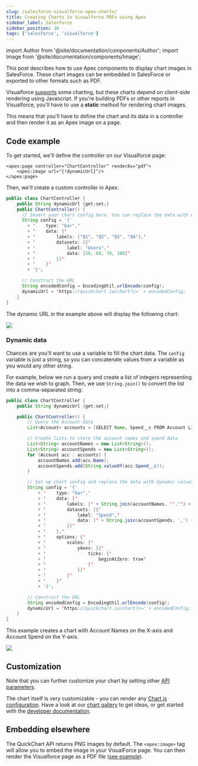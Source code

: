 ```yaml
---
slug: /salesforce-visualforce-apex-charts/
title: Creating Charts in Visualforce PDFs using Apex
sidebar_label: Salesforce
sidebar_position: 30
tags: ['salesforce', 'visualforce']
---
```


import Author from '@site/documentation/components/Author';
import Image from '@site/documentation/components/Image';

This post describes how to use Apex components to display chart images in SalesForce. These chart images can be embedded in SalesForce or exported to other formats such as PDF.

Visualforce [supports](https://developer.salesforce.com/docs/atlas.en-us.pages.meta/pages/pages_charting.htm) some charting, but these charts depend on client-side rendering using Javascript. If you're building PDFs or other reports in Visualforce, you'll have to use a **static** method for rendering chart images.

This means that you'll have to define the chart and its data in a controller and then render it as an Apex image on a page.

## Code example

To get started, we'll define the controller on our Visualforce page:

```
<apex:page controller="ChartController" renderAs="pdf">
    <apex:image url="{!dynamicUrl}"/>
</apex:page>
```

Then, we'll create a custom controller in Apex:

```java
public class ChartController {
    public String dynamicUrl {get;set;}
    public ChartController() {
      // Insert your chart config here. You can replace the data with dynamic values.
      String config = '{'
        + '    type: "bar",'
        + '    data: {'
        + '        labels: ["Q1", "Q2", "Q3", "Q4"],'
        + '        datasets: [{'
        + '            label: "Users",'
        + '            data: [50, 60, 70, 180]'
        + '        }]'
        + '    }'
        + '}';

      // Construct the URL
      String encodedConfig = EncodingUtil.urlEncode(config);
      dynamicUrl = 'https://quickchart.io/chart?c=' + encodedConfig;
    }
}
```

The dynamic URL in the example above will display the following chart:

<Image maxWidth={600} caption="Chart image rendered in Salesforce via Apex component" src="https://quickchart.io/chart?c=%7B%0A%20%20type%3A%20%27bar%27%2C%0A%20%20data%3A%20%7B%0A%20%20%20%20labels%3A%20%5B%27Q1%27%2C%20%27Q2%27%2C%20%27Q3%27%2C%20%27Q4%27%5D%2C%0A%20%20%20%20datasets%3A%20%5B%7B%0A%20%20%20%20%20%20label%3A%20%27Users%27%2C%0A%20%20%20%20%20%20data%3A%20%5B50%2C%2060%2C%2070%2C%20180%5D%0A%20%20%20%20%7D%5D%0A%20%20%7D%0A%7D%0A" />

### Dynamic data

Chances are you'll want to use a variable to fill the chart data. The `config` variable is just a string, so you can concatenate values from a variable as you would any other string.

For example, below we run a query and create a list of integers representing the data we wish to graph. Then, we use `String.join()` to convert the list into a comma-separated string:

```java
public class ChartController {
    public String dynamicUrl {get;set;}

    public ChartController() {
        // Query the Account data
        List<Account> accounts = [SELECT Name, Spend__c FROM Account LIMIT 4];

        // Create lists to store the account names and spend data
        List<String> accountNames = new List<String>();
        List<String> accountSpends = new List<String>();
        for (Account acc : accounts) {
            accountNames.add(acc.Name);
            accountSpends.add(String.valueOf(acc.Spend__c));
        }

        // Set up chart config and replace the data with dynamic values.
        String config = '{'
            + '    type: "bar",'
            + '    data: {'
            + '        labels: [' + String.join(accountNames, '","') + '],'
            + '        datasets: [{'
            + '            label: "Spend",'
            + '            data: [' + String.join(accountSpends, ',') + ']'
            + '        }]'
            + '    },'
            + '    options: {'
            + '        scales: {'
            + '            yAxes: [{'
            + '                ticks: {'
            + '                    beginAtZero: true'
            + '                }'
            + '            }]'
            + '        }'
            + '    }'
            + '}';

        // Construct the URL
        String encodedConfig = EncodingUtil.urlEncode(config);
        dynamicUrl = 'https://quickchart.io/chart?c=' + encodedConfig;
    }
}
```

This example creates a chart with Account Names on the X-axis and Account Spend on the Y-axis.

<Image maxWidth={600} caption="Chart image rendered using Apex with dynamic queried data" src="https://quickchart.io/chart?c=%7B%0A%20%20type%3A%20%27bar%27%2C%0A%20%20data%3A%20%7B%0A%20%20%20%20labels%3A%20%5B%27Account%201%27%2C%20%27Account%202%27%2C%20%27Account%203%27%2C%20%27Account%204%27%5D%2C%0A%20%20%20%20datasets%3A%20%5B%0A%20%20%20%20%20%20%7B%0A%20%20%20%20%20%20%20%20label%3A%20%27Spend%27%2C%0A%20%20%20%20%20%20%20%20data%3A%20%5B1200%2C%20800%2C%201500%2C%20900%5D%2C%0A%20%20%20%20%20%20%7D%2C%0A%20%20%20%20%5D%2C%0A%20%20%7D%2C%0A%20%20options%3A%20%7B%0A%20%20%20%20scales%3A%20%7B%0A%20%20%20%20%20%20yAxes%3A%20%5B%0A%20%20%20%20%20%20%20%20%7B%0A%20%20%20%20%20%20%20%20%20%20ticks%3A%20%7B%0A%20%20%20%20%20%20%20%20%20%20%20%20beginAtZero%3A%20true%2C%0A%20%20%20%20%20%20%20%20%20%20%7D%2C%0A%20%20%20%20%20%20%20%20%7D%2C%0A%20%20%20%20%20%20%5D%2C%0A%20%20%20%20%7D%2C%0A%20%20%7D%2C%0A%7D" />

## Customization

Note that you can further customize your chart by setting other [API parameters](/documentation/usage/parameters/).

The chart itself is very customizable - you can render any [Chart.js configuration](https://www.chartjs.org/docs/2.9.4/getting-started/). Have a look at our [chart gallery](https://quickchart.io/gallery/) to get ideas, or get started with the [developer documentation](/documentation/).

## Embedding elsewhere

The QuickChart API returns PNG images by default. The `<apex:image>` tag will allow you to embed the image in your VisualForce page. You can then render the Visualforce page as a PDF file ([see example](https://developer.salesforce.com/docs/atlas.en-us.pages.meta/pages/pages_output_pdf_renderas.htm)).

<Author />
